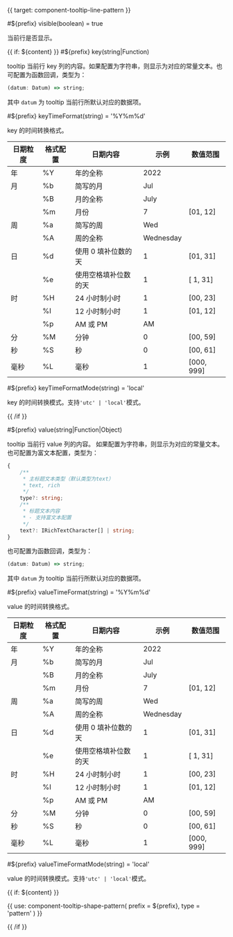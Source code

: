 {{ target: component-tooltip-line-pattern }}

<!-- ITooltipLinePattern -->

#${prefix} visible(boolean) = true

当前行是否显示。

{{ if: ${content} }}
#${prefix} key(string|Function)

tooltip 当前行 key 列的内容。如果配置为字符串，则显示为对应的常量文本。也可配置为函数回调，类型为：

```ts
(datum: Datum) => string;
```

其中 `datum` 为 tooltip 当前行所默认对应的数据项。

#${prefix} keyTimeFormat(string) = '%Y%m%d'

key 的时间转换格式。

| **日期粒度** | **格式配置** | **日期内容**         | **示例**  | **数值范围** |
| ------------ | ------------ | -------------------- | --------- | ------------ |
| 年           | %Y           | 年的全称             | 2022      |              |
| 月           | %b           | 简写的月             | Jul       |              |
|              | %B           | 月的全称             | July      |              |
|              | %m           | 月份                 | 7         | [01, 12]     |
| 周           | %a           | 简写的周             | Wed       |              |
|              | %A           | 周的全称             | Wednesday |              |
| 日           | %d           | 使用 0 填补位数的天  | 1         | [01, 31]     |
|              | %e           | 使用空格填补位数的天 | 1         | [ 1, 31]     |
| 时           | %H           | 24 小时制小时        | 1         | [00, 23]     |
|              | %I           | 12 小时制小时        | 1         | [01, 12]     |
|              | %p           | AM 或 PM             | AM        |              |
| 分           | %M           | 分钟                 | 0         | [00, 59]     |
| 秒           | %S           | 秒                   | 0         | [00, 61]     |
| 毫秒         | %L           | 毫秒                 | 1         | [000, 999]   |

#${prefix} keyTimeFormatMode(string) = 'local'

key 的时间转换模式。支持`'utc' | 'local'`模式。

{{ /if }}

#${prefix} value(string|Function|Object)

tooltip 当前行 value 列的内容。
如果配置为字符串，则显示为对应的常量文本。
也可配置为富文本配置，类型为：

```ts
{
    /**
     * 主标题文本类型（默认类型为text）
     * text, rich
     */
    type?: string;
    /**
     * 标题文本内容
     * - 支持富文本配置
     */
    text?: IRichTextCharacter[] | string;
}
```

也可配置为函数回调，类型为：

```ts
(datum: Datum) => string;
```

其中 `datum` 为 tooltip 当前行所默认对应的数据项。

#${prefix} valueTimeFormat(string) = '%Y%m%d'

value 的时间转换格式。

| **日期粒度** | **格式配置** | **日期内容**         | **示例**  | **数值范围** |
| ------------ | ------------ | -------------------- | --------- | ------------ |
| 年           | %Y           | 年的全称             | 2022      |              |
| 月           | %b           | 简写的月             | Jul       |              |
|              | %B           | 月的全称             | July      |              |
|              | %m           | 月份                 | 7         | [01, 12]     |
| 周           | %a           | 简写的周             | Wed       |              |
|              | %A           | 周的全称             | Wednesday |              |
| 日           | %d           | 使用 0 填补位数的天  | 1         | [01, 31]     |
|              | %e           | 使用空格填补位数的天 | 1         | [ 1, 31]     |
| 时           | %H           | 24 小时制小时        | 1         | [00, 23]     |
|              | %I           | 12 小时制小时        | 1         | [01, 12]     |
|              | %p           | AM 或 PM             | AM        |              |
| 分           | %M           | 分钟                 | 0         | [00, 59]     |
| 秒           | %S           | 秒                   | 0         | [00, 61]     |
| 毫秒         | %L           | 毫秒                 | 1         | [000, 999]   |

#${prefix} valueTimeFormatMode(string) = 'local'

value 的时间转换模式。支持`'utc' | 'local'`模式。

{{ if: ${content} }}

{{ use: component-tooltip-shape-pattern(
  prefix = ${prefix},
  type = 'pattern'
) }}

{{ /if }}
